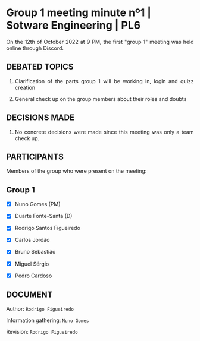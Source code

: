 # Group 1 meeting minute nº1 | Sotware Engineering | PL6

<div align="justify">

On the 12th of October 2022 at 9 PM, the first "group 1" meeting was held online through Discord.


## DEBATED TOPICS

1. Clarification of the parts group 1 will be working in, login and quizz creation

2. General check up on the group members about their roles and doubts

## DECISIONS MADE

1. No concrete decisions were made since this meeting was only a team check up.

## PARTICIPANTS

Members of the group who were present on the meeting:

## Group 1

- [x] Nuno Gomes    (PM)

- [x] Duarte Fonte-Santa (D)

- [x] Rodrigo Santos Figueiredo 

- [x] Carlos Jordão 

- [x] Bruno  Sebastião 

- [x] Miguel Sérgio

- [x] Pedro Cardoso 



## DOCUMENT

Author: `Rodrigo Figueiredo`

Information gathering: `Nuno Gomes`

Revision: `Rodrigo Figueiredo`